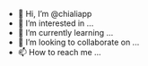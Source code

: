 - 👋 Hi, I’m @chialiapp
- 👀 I’m interested in ...
- 🌱 I’m currently learning ...
- 💞️ I’m looking to collaborate on ...
- 📫 How to reach me ...

<!---
chialiapp/chialiapp is a ✨ special ✨ repository because its `README.md` (this file) appears on your GitHub profile.
You can click the Preview link to take a look at your changes.
--->
